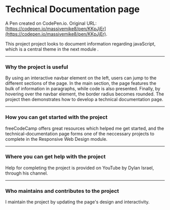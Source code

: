 # Technical Documentation page

A Pen created on CodePen.io. Original URL: [https://codepen.io/massivemike8/pen/KKpJjEr](https://codepen.io/massivemike8/pen/KKpJjEr).

This project project looks to document information regarding javaScript, which is a central theme in the next module .
***
### Why the project is useful
By using an interactive navbar element on the left, users can jump to the different sections of the page. In the main section, the page features the bulk of information in paragraphs, while code is also presented. Finally, by hovering over the navbar element, the border radius becomes rounded. The project then demonstrates how to develop a technical documentation page.  
***
### How you can get started with the project
freeCodeCamp offers great resources which helped me get started, and the technical-documentation page forms one of the neccessary projects to complete in the Responsive Web Design module.
***
### Where you can get help with the project
Help for completing the project is provided on YouTube by Dylan Israel, through his channel. 
***
### Who maintains and contributes to the project
I maintain the project by updating the page's design and interactivity.

